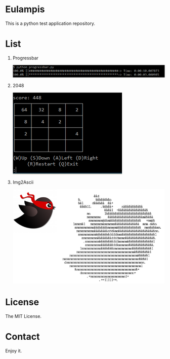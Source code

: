 # Eulampis

This is a python test application repository.

# List

1. Progressbar

    ![screenshot](./screenshot/progressbar.PNG)

2. 2048

    ![screenshot](./screenshot/2048.PNG)

3. Img2Ascii

    ![screenshot](./screenshot/img2ascii.PNG)

# License

The MIT License.

# Contact

Enjoy it.